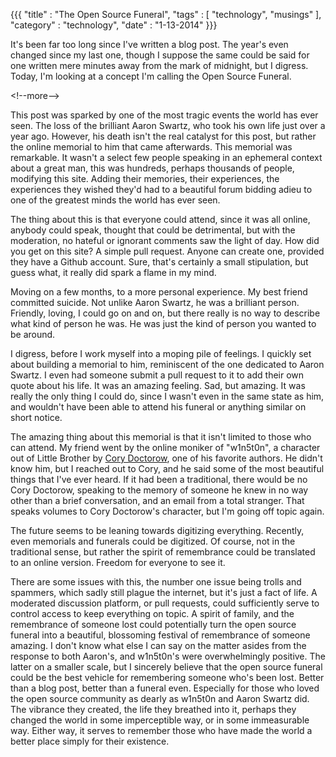 {{{ "title"    : "The Open Source Funeral", "tags"     : [ "technology",
"musings" ], "category" : "technology", "date"     : "1-13-2014" }}}

It's been far too long since I've written a blog post. The year's even changed
since my last one, though I suppose the same could be said for one written mere
minutes away from the mark of midnight, but I digress. Today, I'm looking at a
concept I'm calling the Open Source Funeral.

\<!--more--\>

This post was sparked by one of the most tragic events the world has ever seen.
The loss of the brilliant Aaron Swartz, who took his own life just over a year
ago. However, his death isn't the real catalyst for this post, but rather the
online memorial to him that came afterwards. This memorial was remarkable. It
wasn't a select few people speaking in an ephemeral context about a great man,
this was hundreds, perhaps thousands of people, modifying this site. Adding
their memories, their experiences, the experiences they wished they'd had to a
beautiful forum bidding adieu to one of the greatest minds the world has ever
seen.

The thing about this is that everyone could attend, since it was all online,
anybody could speak, thought that could be detrimental, but with the moderation,
no hateful or ignorant comments saw the light of day. How did you get on this
site? A simple pull request. Anyone can create one, provided they have a Github
account. Sure, that's certainly a small stipulation, but guess what, it really
did spark a flame in my mind.

Moving on a few months, to a more personal experience. My best friend committed
suicide. Not unlike Aaron Swartz, he was a brilliant person. Friendly, loving, I
could go on and on, but there really is no way to describe what kind of person
he was. He was just the kind of person you wanted to be around.

I digress, before I work myself into a moping pile of feelings. I quickly set
about building a memorial to him, reminiscent of the one dedicated to Aaron
Swartz. I even had someone submit a pull request to it to add their own quote
about his life. It was an amazing feeling. Sad, but amazing. It was really the
only thing I could do, since I wasn't even in the same state as him, and
wouldn't have been able to attend his funeral or anything similar on short
notice.

The amazing thing about this memorial is that it isn't limited to those who can
attend. My friend went by the online moniker of "w1n5t0n", a character out of
Little Brother by [Cory Doctorow](<http://craphound.net>), one of his favorite
authors. He didn't know him, but I reached out to Cory, and he said some of the
most beautiful things that I've ever heard. If it had been a traditional, there
would be no Cory Doctorow, speaking to the memory of someone he knew in no way
other than a brief conversation, and an email from a total stranger. That speaks
volumes to Cory Doctorow's character, but I'm going off topic again.

The future seems to be leaning towards digitizing everything. Recently, even
memorials and funerals could be digitized. Of course, not in the traditional
sense, but rather the spirit of remembrance could be translated to an online
version. Freedom for everyone to see it.

There are some issues with this, the number one issue being trolls and spammers,
which sadly still plague the internet, but it's just a fact of life. A moderated
discussion platform, or pull requests, could sufficiently serve to control
access to keep everything on topic. A spirit of family, and the remembrance of
someone lost could potentially turn the open source funeral into a beautiful,
blossoming festival of remembrance of someone amazing. I don't know what else I
can say on the matter asides from the response to both Aaron's, and w1n5t0n's
were overwhelmingly positive. The latter on a smaller scale, but I sincerely
believe that the open source funeral could be the best vehicle for remembering
someone who's been lost. Better than a blog post, better than a funeral even.
Especially for those who loved the open source community as dearly as w1n5t0n
and Aaron Swartz did. The vibrance they created, the life they breathed into it,
perhaps they changed the world in some imperceptible way, or in some
immeasurable way. Either way, it serves to remember those who have made the
world a better place simply for their existence.
